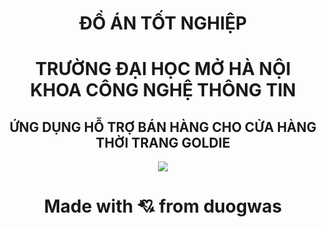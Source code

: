  <h1 align="center">ĐỒ ÁN TỐT NGHIỆP</h1>
 <h1 align="center">TRƯỜNG ĐẠI HỌC MỞ HÀ NỘI </br>
KHOA CÔNG NGHỆ THÔNG TIN</h1>

 <h2 align="center">ỨNG DỤNG HỖ TRỢ BÁN HÀNG CHO CỬA HÀNG THỜI TRANG GOLDIE</h2>

<p align="center">
    <img src="https://scontent.fhan5-8.fna.fbcdn.net/v/t39.30808-6/408262752_684668803753403_5067146374617434954_n.jpg?_nc_cat=110&ccb=1-7&_nc_sid=783fdb&_nc_eui2=AeFXdbTj86cVNZZ2AYePU0xq5OWUwZSh4qPk5ZTBlKHio9-cCzP5Te2n49bgTiS7O1IyHw75Kf16Ie1X_ZFtBVjt&_nc_ohc=j9EXxWYa_X4AX9L7cOc&_nc_ht=scontent.fhan5-8.fna&oh=00_AfB5fsz_TEbplTU0TT-2kXcFaJEYVxSeoYPxZS6glOo3gQ&oe=65B3ADC8" />
</p>

<h1 align="center"> Made with 💘 from duogwas </h1>

